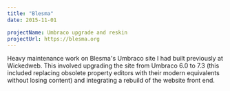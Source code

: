 ```yaml
---
title: "Blesma"
date: 2015-11-01

projectName: Umbraco upgrade and reskin
projectUrl: https://blesma.org
---
```


Heavy maintenance work on Blesma's Umbraco site I had built previously at Wickedweb. This involved upgrading the site from Umbraco 6.0 to 7.3 (this included replacing obsolete property editors with their modern equivalents without losing content) and integrating a rebuild of the website front end.
